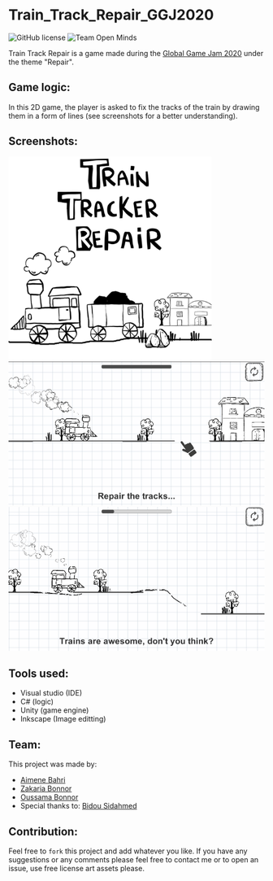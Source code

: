 # Train_Track_Repair_GGJ2020

![GitHub license](https://img.shields.io/github/license/oussamabonnor1/Train_Track_Repair_GGJ2020.svg)
![Team Open Minds](https://img.shields.io/badge/Members%20of-Team%20Open%20Minds-blue.svg?color=0099CC)

Train Track Repair is a game made during the [Global Game Jam 2020](https://globalgamejam.org/2020/) under the theme "Repair".

## Game logic:
In this 2D game, the player is asked to fix the tracks of the train by drawing them in a form of lines (see screenshots for a better understanding).

## Screenshots:
<img src="Screenshots/Banner.png" height="400"/>

<img src="Screenshots/Screenshot1.png"/>

<img src="Screenshots/Screenshot2.png"/>

## Tools used:
* Visual studio (IDE)
* C# (logic)
* Unity (game engine)
* Inkscape (Image editting)

## Team:
This project was made by: 
* [Aimene Bahri](https://github.com/Aimene-BAHRI)
* [Zakaria Bonnor](https://github.com/ZakiBonnor)
* [Oussama Bonnor](https://github.com/oussamabonnor1)
* Special thanks to: [Bidou Sidahmed](https://web.facebook.com/Bidou-566411560134295/)

## Contribution:
Feel free to `fork` this project and add whatever you like. If you have any suggestions or any comments please feel free to contact me or to open an issue, use free license art assets please.
